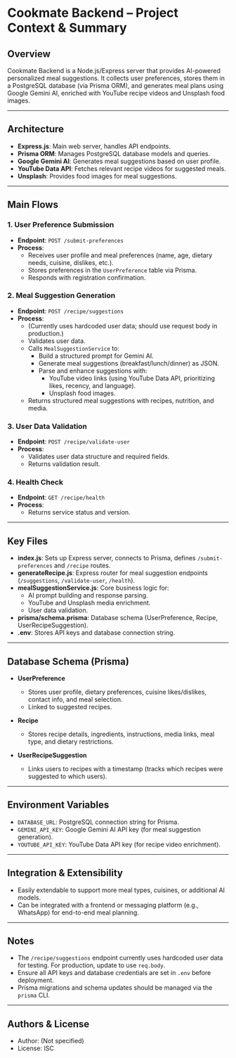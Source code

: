# Cookmate Backend – Project Context & Summary

## Overview

Cookmate Backend is a Node.js/Express server that provides AI-powered personalized meal suggestions. It collects user preferences, stores them in a PostgreSQL database (via Prisma ORM), and generates meal plans using Google Gemini AI, enriched with YouTube recipe videos and Unsplash food images.

---

## Architecture

- **Express.js**: Main web server, handles API endpoints.
- **Prisma ORM**: Manages PostgreSQL database models and queries.
- **Google Gemini AI**: Generates meal suggestions based on user profile.
- **YouTube Data API**: Fetches relevant recipe videos for suggested meals.
- **Unsplash**: Provides food images for meal suggestions.

---

## Main Flows

### 1. User Preference Submission

- **Endpoint**: `POST /submit-preferences`
- **Process**:
  - Receives user profile and meal preferences (name, age, dietary needs, cuisine, dislikes, etc.).
  - Stores preferences in the `UserPreference` table via Prisma.
  - Responds with registration confirmation.

### 2. Meal Suggestion Generation

- **Endpoint**: `POST /recipe/suggestions`
- **Process**:
  - (Currently uses hardcoded user data; should use request body in production.)
  - Validates user data.
  - Calls `MealSuggestionService` to:
    - Build a structured prompt for Gemini AI.
    - Generate meal suggestions (breakfast/lunch/dinner) as JSON.
    - Parse and enhance suggestions with:
      - YouTube video links (using YouTube Data API, prioritizing likes, recency, and language).
      - Unsplash food images.
  - Returns structured meal suggestions with recipes, nutrition, and media.

### 3. User Data Validation

- **Endpoint**: `POST /recipe/validate-user`
- **Process**:
  - Validates user data structure and required fields.
  - Returns validation result.

### 4. Health Check

- **Endpoint**: `GET /recipe/health`
- **Process**:
  - Returns service status and version.

---

## Key Files

- **index.js**: Sets up Express server, connects to Prisma, defines `/submit-preferences` and `/recipe` routes.
- **generateRecipe.js**: Express router for meal suggestion endpoints (`/suggestions`, `/validate-user`, `/health`).
- **mealSuggestionService.js**: Core business logic for:
  - AI prompt building and response parsing.
  - YouTube and Unsplash media enrichment.
  - User data validation.
- **prisma/schema.prisma**: Database schema (UserPreference, Recipe, UserRecipeSuggestion).
- **.env**: Stores API keys and database connection string.

---

## Database Schema (Prisma)

- **UserPreference**
  - Stores user profile, dietary preferences, cuisine likes/dislikes, contact info, and meal selection.
  - Linked to suggested recipes.

- **Recipe**
  - Stores recipe details, ingredients, instructions, media links, meal type, and dietary restrictions.

- **UserRecipeSuggestion**
  - Links users to recipes with a timestamp (tracks which recipes were suggested to which users).

---

## Environment Variables

- `DATABASE_URL`: PostgreSQL connection string for Prisma.
- `GEMINI_API_KEY`: Google Gemini AI API key (for meal suggestion generation).
- `YOUTUBE_API_KEY`: YouTube Data API key (for recipe video enrichment).

---

## Integration & Extensibility

- Easily extendable to support more meal types, cuisines, or additional AI models.
- Can be integrated with a frontend or messaging platform (e.g., WhatsApp) for end-to-end meal planning.

---

## Notes

- The `/recipe/suggestions` endpoint currently uses hardcoded user data for testing. For production, update to use `req.body`.
- Ensure all API keys and database credentials are set in `.env` before deployment.
- Prisma migrations and schema updates should be managed via the `prisma` CLI.

---

## Authors & License

- Author: (Not specified)
- License: ISC
